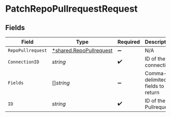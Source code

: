 # PatchRepoPullrequestRequest


## Fields

| Field                                                                    | Type                                                                     | Required                                                                 | Description                                                              |
| ------------------------------------------------------------------------ | ------------------------------------------------------------------------ | ------------------------------------------------------------------------ | ------------------------------------------------------------------------ |
| `RepoPullrequest`                                                        | [*shared.RepoPullrequest](../../../pkg/models/shared/repopullrequest.md) | :heavy_minus_sign:                                                       | N/A                                                                      |
| `ConnectionID`                                                           | *string*                                                                 | :heavy_check_mark:                                                       | ID of the connection                                                     |
| `Fields`                                                                 | []*string*                                                               | :heavy_minus_sign:                                                       | Comma-delimited fields to return                                         |
| `ID`                                                                     | *string*                                                                 | :heavy_check_mark:                                                       | ID of the Pullrequest                                                    |